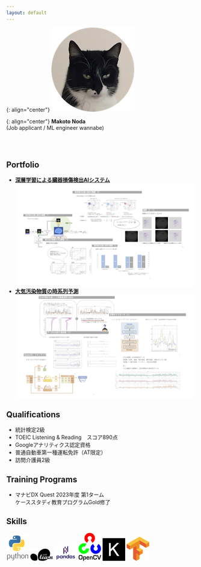 ```yaml
---
layout: default
---
```


{: align="center"}
![Banner](assets/face.png)

{: align="center"}
**Makoto Noda**  
(Job applicant / ML engineer wannabe)

<br>
<br>

## Portfolio
- **[深層学習による臓器損傷検出AIシステム](https://github.com/Makoto-Noda/RSNA2023/blob/main/(発表資料)臓器損傷検出.pdf)**
![RSNA2023](assets/rsna.png)
- **[大気汚染物質の時系列予測](https://github.com/Makoto-Noda/TPL0721/blob/main/(発表資料)大気汚染物質予測.pdf)**
![TPL0721](assets/tpl.png)

## Qualifications
- 統計検定2級
- TOEIC Listening & Reading　スコア890点
- Googleアナリティクス認定資格
- 普通自動車第一種運転免許（AT限定）
- 訪問介護員2級

## Training Programs
- マナビDX Quest 2023年度 第1ターム<br>ケーススタディ教育プログラムGold修了

## Skills
<a href="https://www.python.org/"><img src="assets/python.png" alt="python"></a> <a href="https://scikit-learn.org/"><img src="assets/sklearn.png" alt="sklearn"></a> <a href="https://pandas.pydata.org/"><img src="assets/pandas.png" alt="pandas"></a> <a href="https://opencv.org/"><img src="assets/opencv.png" alt="opencv"></a> <a href="https://keras.io/"><img src="assets/keras.png" alt="keras"></a> <a href="https://www.tensorflow.org/"><img src="assets/tensorflow.png" alt="tensorflow"></a>

